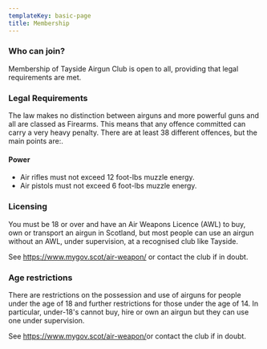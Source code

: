 ```yaml
---
templateKey: basic-page
title: Membership
---
```

### Who can join?

Membership of Tayside Airgun Club is open to all, providing that legal requirements are met.

### Legal Requirements

The law makes no distinction between airguns and more powerful guns and all are classed as Firearms. This means that any offence committed can carry a very heavy penalty. There are at least 38 different offences, but the main points are:.

#### Power

* Air rifles must not exceed 12 foot-lbs muzzle energy.
* Air pistols must not exceed 6 foot-lbs muzzle energy.

### Licensing

You must be 18 or over and have an  Air Weapons Licence (AWL) to buy, own or transport an airgun in Scotland, but most people can use an airgun without an AWL, under supervision, at a recognised club like Tayside.

See <https://www.mygov.scot/air-weapon/> or contact the club if in doubt.

### Age restrictions

There are restrictions on the possession and use of airguns for people under the age of 18 and further restrictions for those under the age of 14.  In particular, under-18's cannot buy, hire or own an airgun but they can use one under supervision.

See <https://www.mygov.scot/air-weapon/>or contact the club if in doubt.

